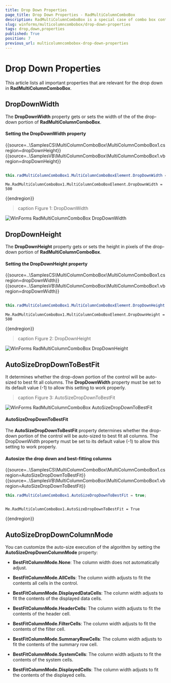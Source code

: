 ```yaml
---
title: Drop Down Properties
page_title: Drop Down Properties - RadMultiColumnComboBox
description: RadMultiColumnComboBox is a special case of combo box control with RadGridView integrated in its drop-down.
slug: winforms/multicolumncombobox/drop-down-properties
tags: drop,down,properties
published: True
position: 7
previous_url: multicolumncombobox-drop-down-properties
---
```


# Drop Down Properties

This article lists all important properties that are relevant for the drop down in **RadMultiColumnComboBox**.

## DropDownWidth

The **DropDownWidth** property gets or sets the width of the of the drop-down portion of **RadMultiColumnComboBox**.

#### Setting the DropDownWidth property

{{source=..\SamplesCS\MultiColumnComboBox\MultiColumnComboBox1.cs region=dropDownHeight}} 
{{source=..\SamplesVB\MultiColumnComboBox\MultiColumnComboBox1.vb region=dropDownHeight}} 

````C#
            
this.radMultiColumnComboBox1.MultiColumnComboBoxElement.DropDownWidth = 500;

````
````VB.NET
Me.RadMultiColumnComboBox1.MultiColumnComboBoxElement.DropDownWidth = 500

````

{{endregion}}

>caption Figure 1: DropDownWidth

![WinForms RadMultiColumnComboBox DropDownWidth](images/multicolumncombobox-drop-down-properties001.png)

## DropDownHeight

The **DropDownHeight** property gets or sets the height in pixels of the drop-down portion of **RadMultiColumnComboBox**.

#### Setting the DropDownHeight property

{{source=..\SamplesCS\MultiColumnComboBox\MultiColumnComboBox1.cs region=dropDownWidth}} 
{{source=..\SamplesVB\MultiColumnComboBox\MultiColumnComboBox1.vb region=dropDownWidth}} 

````C#
            
this.radMultiColumnComboBox1.MultiColumnComboBoxElement.DropDownHeight = 500;

````
````VB.NET
Me.RadMultiColumnComboBox1.MultiColumnComboBoxElement.DropDownHeight = 500

````

{{endregion}}

>caption Figure 2: DropDownHeight

![WinForms RadMultiColumnComboBox DropDownHeight](images/multicolumncombobox-drop-down-properties002.png)

## AutoSizeDropDownToBestFit

It determines whether the drop-down portion of the control will be auto-sized to best fit all columns. The __DropDownWidth__ property must be set to its default value (-1) to allow this setting to work properly.

>caption Figure 3: AutoSizeDropDownToBestFit

![WinForms RadMultiColumnComboBox AutoSizeDropDownToBestFit](images/multicolumncombobox-drop-down-properties003.png)

#### AutoSizeDropDownToBestFit

The **AutoSizeDropDownToBestFit** property determines whether the drop-down portion of the control will be auto-sized to best fit all columns. The DropDownWidth property must be set to its default value (-1) to allow this setting to work properly.

#### Autosize the drop down and best-fitting columns

{{source=..\SamplesCS\MultiColumnComboBox\MultiColumnComboBox1.cs region=AutoSizeDropDownToBestFit}} 
{{source=..\SamplesVB\MultiColumnComboBox\MultiColumnComboBox1.vb region=AutoSizeDropDownToBestFit}} 

````C#
this.radMultiColumnComboBox1.AutoSizeDropDownToBestFit = true;

````
````VB.NET
 
Me.RadMultiColumnComboBox1.AutoSizeDropDownToBestFit = True

````

{{endregion}}

## AutoSizeDropDownColumnMode

You can customize the auto-size execution of the algorithm by setting the __AutoSizeDropDownColumnMode__ property:

* __BestFitColumnMode.None__: The column width does not automatically adjust.

* __BestFitColumnMode.AllCells__: The column width adjusts to fit the contents all cells in the control.

* __BestFitColumnMode.DisplayedDataCells__: The column width adjusts to fit the contents of the displayed data cells.     

* __BestFitColumnMode.HeaderCells__: The column width adjusts to fit the contents of the header cell.

* __BestFitColumnMode.FilterCells__: The column width adjusts to fit the contents of the filter cell.

* __BestFitColumnMode.SummaryRowCells__: The column width adjusts to fit the contents of the summary row cell.

* __BestFitColumnMode.SystemCells__: The column width adjusts to fit the contents of the system cells.

* __BestFitColumnMode.DisplayedCells__: The column width adjusts to fit the contents of the displayed cells.
